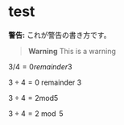 # test


**警告:** これが警告の書き方です。


> **Warning**
> This is a warning


$3 / 4 = 0 remainder 3$


$3 \div 4 = 0$ remainder $3$

$3 \div 4 = 2 \text{mod} 5$

$3 \div 4 = 2 \bmod 5$
